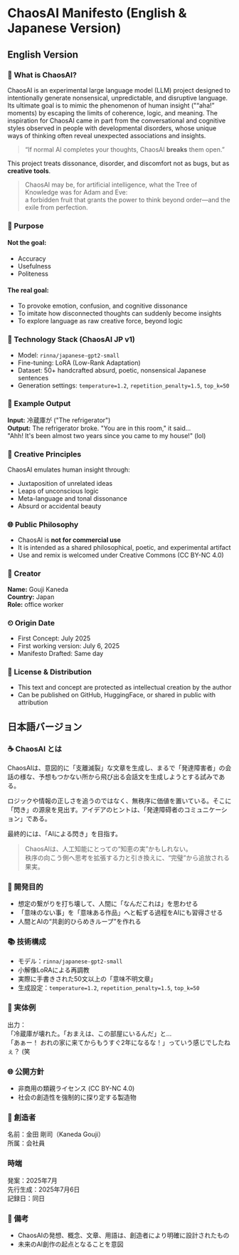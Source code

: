 # ChaosAI Manifesto (English & Japanese Version)

## English Version

### 🧠 What is ChaosAI?

ChaosAI is an experimental large language model (LLM) project designed to intentionally generate nonsensical, unpredictable, and disruptive language. Its ultimate goal is to mimic the phenomenon of human insight ("“aha!” moments) by escaping the limits of coherence, logic, and meaning. The inspiration for ChaosAI came in part from the conversational and cognitive styles observed in people with developmental disorders, whose unique ways of thinking often reveal unexpected associations and insights.

> “If normal AI completes your thoughts, ChaosAI **breaks** them open.”

This project treats dissonance, disorder, and discomfort not as bugs, but as **creative tools**.

> ChaosAI may be, for artificial intelligence, what the Tree of Knowledge was for Adam and Eve:  
> a forbidden fruit that grants the power to think beyond order—and the exile from perfection.

### 🚀 Purpose

#### Not the goal:

- Accuracy
- Usefulness
- Politeness

#### The real goal:

- To provoke emotion, confusion, and cognitive dissonance
- To imitate how disconnected thoughts can suddenly become insights
- To explore language as raw creative force, beyond logic

### 🧩 Technology Stack (ChaosAI JP v1)

- Model: `rinna/japanese-gpt2-small`
- Fine-tuning: LoRA (Low-Rank Adaptation)
- Dataset: 50+ handcrafted absurd, poetic, nonsensical Japanese sentences
- Generation settings: `temperature=1.2`, `repetition_penalty=1.5`, `top_k=50`

### 🎨 Example Output

**Input:** 冷蔵庫が ("The refrigerator")  
**Output:** The refrigerator broke. "You are in this room," it said...  
"Ahh! It's been almost two years since you came to my house!" (lol)

### 🌟 Creative Principles

ChaosAI emulates human insight through:

- Juxtaposition of unrelated ideas
- Leaps of unconscious logic
- Meta-language and tonal dissonance
- Absurd or accidental beauty

### 🌐 Public Philosophy

- ChaosAI is **not for commercial use**
- It is intended as a shared philosophical, poetic, and experimental artifact
- Use and remix is welcomed under Creative Commons (CC BY-NC 4.0)

### 👤 Creator

**Name:** Gouji Kaneda  
**Country:** Japan  
**Role:** office worker

### ⏲ Origin Date

- First Concept: July 2025
- First working version: July 6, 2025
- Manifesto Drafted: Same day

### 🔖 License & Distribution

- This text and concept are protected as intellectual creation by the author
- Can be published on GitHub, HuggingFace, or shared in public with attribution

## 日本語バージョン

### ☕️ ChaosAI とは

ChaosAIは、意図的に「支離滅裂」な文章を生成し、まるで「発達障害者」の会話の様な、予想もつかない所から飛び出る会話文を生成しようとする試みである。

ロジックや情報の正しさを追うのではなく、無秩序に価値を置いている。そこに「閃き」の源泉を見出す。アイデアのヒントは、「発達障碍者のコミュニケーション」である。

最終的には、「AIによる閃き」を目指す。

> ChaosAIは、人工知能にとっての“知恵の実”かもしれない。  
> 秩序の向こう側へ思考を拡張する力と引き換えに、“完璧”から追放される果実。

### 🌈 開発目的

- 想定の繋がりを打ち壊して、人間に「なんだこれは」を思わせる
- 「意味のない事」を「意味ある作品」へと転ずる過程をAIにも習得させる
- 人間とAIの“共創的ひらめきループ”を作れる

### 📚 技術構成

- モデル：`rinna/japanese-gpt2-small`
- 小解像LoRAによる再調教
- 実際に手書きされた50文以上の「意味不明文章」
- 生成設定：`temperature=1.2`, `repetition_penalty=1.5`, `top_k=50`

### 🌿 実体例

出力：  
「冷蔵庫が壊れた。「おまえは、この部屋にいるんだ」と…  
「あぁー！ おれの家に来てからもうすぐ2年になるな！」っていう感じでしたねぇ？ (笑

### 🌐 公開方針

- 非商用の類親ライセンス (CC BY-NC 4.0)
- 社会の創造性を強制的に探り定する製造物

### 👤 創造者

名前：金田 剛司（Kaneda Gouji）  
所属：会社員

### 時端

発案：2025年7月  
先行生成：2025年7月6日  
記録日：同日

### 📝 備考

- ChaosAIの発想、概念、文章、用語は、創造者により明確に設計されたもの
- 未来のAI創作の起点となることを意図

